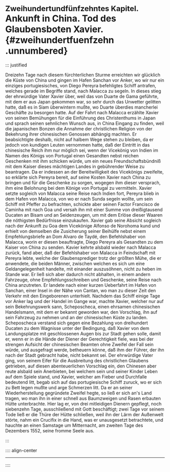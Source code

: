 # <small>Zweihundertundfünfzehntes Kapitel. </small><br />Ankunft in China. Tod des Glaubensboten Xavier.{#zweihundertfuenfzehn .unnumbered}

::: justified

Dreizehn Tage nach diesem fürchterlichen Sturme erreichten wir glücklich die
Küste von China und gingen im Hafen Sanchan vor Anker, wo wir nur ein einziges
portugiesisches, von Diego Pereyra befehligtes Schiff antrafen, welches gerade
im Begriffe stand, nach Malacca zu segeln. In dieses stieg der ehrwürdige Vater
Xavier über, weil das von Duarte de Gama geführte, mit dem er aus Japan gekommen
war, so sehr durch das Unwetter gelitten hatte, daß es in Siam überwintern
mußte, wo Duarte überdies mancherlei Geschäfte zu besorgen hatte. Auf der Fahrt
nach Malacca erzählte Xavier von seinen Bemühungen für die Einführung des
Christenthums in Japan und sprach seinen sehnlichen Wunsch aus, in China Eingang
zu finden, weil die japanischen Bonzen die Annahme der christlichen Religion von
der Bekehrung ihrer chinesischen Genossen abhängig machten. Er beabsichtigte
deshalb, nicht auf halbem Wege stehen zu bleiben, da er jedoch von kundigen
Leuten vernommen hatte, daß der Eintritt in das chinesische Reich ihm nur
möglich sei, wenn der Vicekönig von Indien im Namen des Königs von Portugal
einen Gesandten nebst reichen Geschenken mit ihm schicken würde, um ein neues
Freundschaftsbündniß mit dem Kaiser dieses mächtigen Landes in gebührender Weise
zu beantragen. Da er indessen an der Bereitwilligkeit des Vicekönigs zweifelte,
so erklärte sich Pereyra bereit, auf seine Kosten Xavier nach China zu bringen
und für die Geschenke zu sorgen, wogegen ihm dieser versprach, ihm eine
Belohnung bei dem Könige von Portugal zu vermitteln. Xavier setzte sogleich von
Malacca seine Reise nach Indien fort, Pereyra blieb in dem Hafen von Malacca,
von wo er nach Sunda segeln wollte, um sein Schiff mit Pfeffer zu befrachten,
schickte aber seinen Factor Francisco de Caminha mit nach Goa und versah ihn mit
einer Summe von dreißigtausend Ducaten an Bisam und an Seidenzeugen, um mit dem
Erlöse dieser Waaren die nöthigsten Bedürfnisse einzukaufen. Xavier gab seine
Absicht sogleich nach der Ankunft zu Goa dem Vicekönige Alfonso de Norohoma kund
und erhielt von demselben die Zusicherung seiner Beihülfe nebst einem
Empfehlungsbriefe an Dom Alvaro de Taydé, den Befehlshaber von Malacca, worin er
diesen beauftragte, Diego Pereyra als Gesandten zu dem Kaiser von China zu
senden. Kavier kehrte alsbald wieder nach Malacca zurück, fand aber, daß der
Befehlshaber von Malacca in Feindschaft mit Pereyra lebte, welche der
Glaubensprediger trotz der größten Mühe, die er anwendete, die beiden Männer,
zwischen welchen es sich um eine Geldangelegenheit handelte, mit einander
auszusöhnen, nicht zu heben im Stande war. Er ließ sich aber dadurch nicht
abhalten, in einem andern Fahrzeuge, ohne Empfehlungsschreiben und Geschenke,
seine Reise nach China anzutreten. Er landete nach einer kurzen Ueberfahrt im
Hafen von Sanchan, einer Insel in der Nähe von Cantan, wo man zu dieser Zeit den
Verkehr mit den Eingeborenen unterhielt. Nachdem das Schiff einige Tage vor
Anker lag und der Handel im Gange war, machte Xavier, welcher nur auf sein
Bekehrungswerk sann, Scheposcheca, einen ehrsamen chinesischen Handelsmann, mit
dem er bekannt geworden war, den Vorschlag, ihn auf sein Fahrzeug zu nehmen und
an der chinesischen Küste zu landen. Scheposcheca verstand sich gegen eine
Bezahlung von dreihundert Ducaten zu dem Wagnisse unter der Bedingung, daß
Xavier von dem Landungsplatze mit geschlossenen Augen bis zur Stadt gehen solle,
damit er, wenn er in die Hände der Diener der Gerechtigkeit fiele, was bei der
strengen Aufsicht der chinesischen Beamten ohne Zweifel der Fall sein würde, und
ausgefragt werde, betheuern könne, daß ihm der Führer, der ihn nach der Stadt
gebracht habe, nicht bekannt sei. Der ehrwürdige Vater ging, von seinem Eifer
für die Ausbreitung des christlichen Glaubens getrieben, auf diesen
abenteuerlichen Vorschlag ein, den Chinesen aber reute alsbald sein Anerbieten,
bei welchem sein und seiner Kinder Leben auf dem Spiele stand, und Xavier,
welcher am Fieber und Durchfalle bedeutend litt, begab sich auf das
portugiesische Schiff zuruck, wo er sich zu Bett legen mußte und arge Schmerzen
litt. Da er an seiner Wiederherstellung gegründete Zweifel hegte, so ließ er
sich an's Land tragen, wo man ihn in einer schnell aus Baumzweigen und Rasen
erbauten Hütte unterbrachte. Hier lag er, von drei mitleidigen Dienern gepflegt,
noch siebenzehn Tage, ausschließend mit Gott beschäftigt; zwei Tage vor seinem
Tode ließ er die Thüre der Hütte schließen, weil ihn der Lärm der Außenwelt
störte, nahm ein Crucifix in die Hand, was er unausgesetzt betrachtete, und
hauchte an einen Samstage um Mitternacht, am zweiten Tage des Dezembers 1552,
seine fromme Seele aus.

:::

:::: align-center
****
::::
